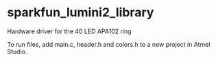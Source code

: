 # sparkfun_lumini2_library
Hardware driver for the 40 LED APA102 ring

To run files, add main.c, header.h and colors.h to a new project in Atmel Studio.
